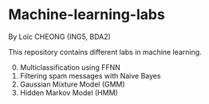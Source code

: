 # Machine-learning-labs

By Loïc CHEONG (ING5, BDA2)

This repository contains different labs in machine learning.


0. Multiclassification using FFNN
1. Filtering spam messages with Naive Bayes
2. Gaussian Mixture Model (GMM)
3. Hidden Markov Model (HMM)
